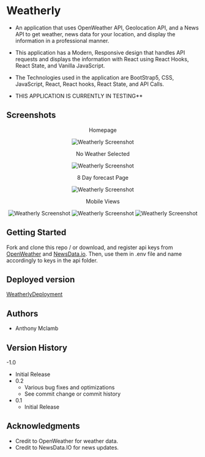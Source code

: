 # Weatherly

- An application that uses OpenWeather API, Geolocation API, and a News API to get weather, news data for your location, and display the information in a professional manner.

- This application has a Modern, Responsive design that handles API requests and displays the information with React using React Hooks, React State, and Vanilla JavaScript.

- The Technologies used in the application are BootStrap5, CSS, JavaScript, React, React hooks, React State, and API Calls.

- THIS APPLICATION IS CURRENTLY IN TESTING\*\*

## Screenshots

<div align="center">
 <p>Homepage</p>
 <img src="public/images/weatherlyHomePage.png" alt="Weatherly Screenshot">
 <p>No Weather Selected</p>
 <img src="public/images/weatherlyNoWeather.png" alt="Weatherly Screenshot">
 <p>8 Day forecast Page</p>
 <img src="public/images/weatherly8Day.png" alt="Weatherly Screenshot">
 <p>Mobile Views</p>
 <img src="public/images/weatherlyHomePageMobile.png" alt="Weatherly Screenshot">
 <img src="public/images/weatherlyNoWeatherMobile.png" alt="Weatherly Screenshot">
 <img src="public/images/weatherly8DayMobile.png" alt="Weatherly Screenshot">
</div>

## Getting Started

Fork and clone this repo / or download, and register api keys from [OpenWeather](https://openweathermap.org/api) and [NewsData.io](https://newsdata.io/). Then, use them in .env file and name accordingly to keys in the api folder.

## Deployed version

[WeatherlyDeployment](https://obscure-reaches-21818.herokuapp.com/)

## Authors

- Anthony Mclamb

## Version History

-1.0

- Initial Release
- 0.2
  - Various bug fixes and optimizations
  - See commit change or commit history
- 0.1
  - Initial Release

## Acknowledgments

- Credit to OpenWeather for weather data.
- Credit to NewsData.IO for news updates.
